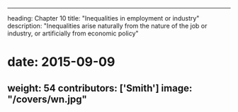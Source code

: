 
---
heading: Chapter 10
title: "Inequalities in employment or industry"
description: "Inequalities arise naturally from the nature of the job or industry, or artificially from economic policy"
# date: 2015-09-09
weight: 54
contributors: ['Smith']
image: "/covers/wn.jpg"
---
